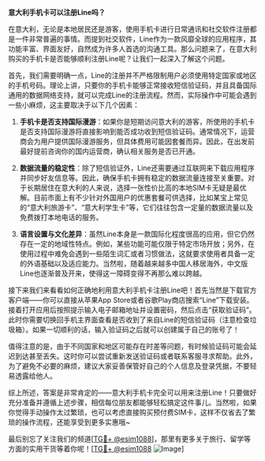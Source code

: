 **意大利手机卡可以注册Line吗？**

在意大利，无论是本地居民还是游客，使用手机卡进行日常通讯和社交软件注册都是一件非常普遍的事情。而提到社交软件，Line作为一款风靡全球的应用程序，其功能丰富、界面友好，自然成为许多人首选的沟通工具。那么问题来了，在意大利购买的手机卡是否能够顺利注册Line呢？让我们一起深入了解这个问题。

首先，我们需要明确一点，Line的注册并不严格限制用户必须使用特定国家或地区的手机号码。理论上讲，只要你的手机卡能够正常接收短信验证码，并且具备国际通用的数据网络支持，就可以完成Line的注册流程。然而，实际操作中可能会遇到一些小麻烦，这主要取决于以下几个因素：

1. **手机卡是否支持国际漫游**：如果你是短期访问意大利的游客，所使用的手机卡是否支持国际漫游将直接影响到能否成功收到短信验证码。通常情况下，运营商会为用户提供国际漫游服务，但具体费用可能因套餐而异。因此，在出发前最好提前咨询你的国内运营商，确认相关服务是否已开通。
   
2. **数据流量的稳定性**：除了短信验证外，Line还需要通过互联网来下载应用程序并同步好友信息等。因此，确保手机卡拥有稳定的数据流量连接至关重要。对于长期居住在意大利的人来说，选择一张性价比高的本地SIM卡无疑是最优解。目前市面上有不少针对外国用户的优惠套餐可供选择，比如某宝上常见的“意大利旅游卡”、“意大利学生卡”等，它们往往包含一定量的数据流量以及免费拨打本地电话的服务。

3. **语言设置与文化差异**：虽然Line本身是一款国际化程度很高的应用，但它仍然存在一定的地域性特点。例如，某些功能可能仅限于特定市场开放；另外，在使用过程中难免会遇到一些陌生词汇或者习惯做法，这就要求使用者具备一定的外语基础以及适应能力。当然啦，随着越来越多中国人移居海外，中文版Line也逐渐普及开来，使得这一障碍变得不再那么难以跨越。

接下来我们来看看如何正确地利用意大利手机卡注册Line吧！首先当然是下载官方客户端——你可以直接从苹果App Store或者谷歌Play商店搜索“Line”下载安装。接着打开应用后按照提示输入电子邮箱地址并设置密码，然后点击“获取验证码”。此时你需要切换回手机主界面查看是否收到了来自Line的短信验证码（注意检查垃圾箱）。如果一切顺利的话，输入验证码之后就可以创建属于自己的账号了！

值得注意的是，由于不同国家和地区可能存在时差等问题，有时候验证码可能会延迟到达甚至丢失。这时你可以尝试重新发送验证码或者联系客服寻求帮助。此外，为了避免不必要的麻烦，建议大家妥善保管好自己的个人信息及登录凭据，不要轻易透露给他人。

综上所述，答案是非常肯定的——意大利手机卡完全可以用来注册Line！只要做好充分准备并遵循上述步骤，相信每位朋友都能够轻松搞定这件事儿。当然啦，如果你觉得手动操作太过繁琐，也可以考虑直接购买预付费SIM卡，这样不仅省去了繁琐的操作流程，还能享受到更多实惠哦~

最后别忘了关注我们的频道[[TG💪+ @esim1088](https://t.me/s/esim1088)]，那里有更多关于旅行、留学等方面的实用干货等着你呢！[[TG💪+ @esim1088](https://t.me/s/esim1088) ![Image](https://i.postimg.cc/4NQfJmqS/Snipaste-2025-05-13-00-14-12.png)]
